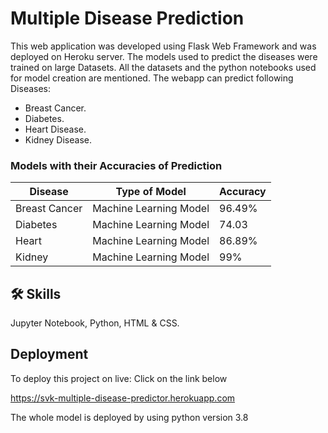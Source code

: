 
# Multiple Disease Prediction

This web application was developed using Flask Web Framework and was deployed on Heroku server. The models used to predict the diseases were trained on large Datasets. All the datasets and the python notebooks used for model creation are mentioned. The webapp can predict following Diseases:

* Breast Cancer.
* Diabetes.
* Heart Disease.
* Kidney Disease.

### Models with their Accuracies of Prediction

| Disease | Type of Model | Accuracy |
| -------- | ------------- | --------- |
| Breast Cancer | Machine Learning Model | 96.49% | 
| Diabetes | Machine Learning Model | 74.03 |
| Heart | Machine Learning Model | 86.89% |
| Kidney | Machine Learning Model | 99% |



## 🛠 Skills
Jupyter Notebook, Python, HTML & CSS.

  
## Deployment

To deploy this project on live: Click on the link below

  https://svk-multiple-disease-predictor.herokuapp.com

The whole model is deployed by using python version 3.8

  